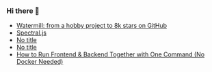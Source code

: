 ### Hi there 👋

<!-- daily.dev BOOKMARKS:START -->
- [Watermill: from a hobby project to 8k stars on GitHub](https://app.daily.dev/posts/miGGZgeIj?utm_source=rss&utm_medium=bookmarks&utm_campaign=PnGboN99PhXCxFrWGGg2C)
- [Spectral.js](https://app.daily.dev/posts/2zwdCxdOv?utm_source=rss&utm_medium=bookmarks&utm_campaign=PnGboN99PhXCxFrWGGg2C)
- [No title](https://app.daily.dev/posts/Ulj4WN7bW?utm_source=rss&utm_medium=bookmarks&utm_campaign=PnGboN99PhXCxFrWGGg2C)
- [No title](https://app.daily.dev/posts/anB69lxHE?utm_source=rss&utm_medium=bookmarks&utm_campaign=PnGboN99PhXCxFrWGGg2C)
- [How to Run Frontend &amp; Backend Together with One Command &lpar;No Docker Needed&rpar;](https://app.daily.dev/posts/c6Bgvfk0E?utm_source=rss&utm_medium=bookmarks&utm_campaign=PnGboN99PhXCxFrWGGg2C)
<!-- daily.dev BOOKMARKS:END -->

<!--
**dinesh4monto/dinesh4monto** is a ✨ _special_ ✨ repository because its `README.md` (this file) appears on your GitHub profile.

Here are some ideas to get you started:

- 🔭 I’m currently working on ...
- 🌱 I’m currently learning ...
- 👯 I’m looking to collaborate on ...
- 🤔 I’m looking for help with ...
- 💬 Ask me about ...
- 📫 How to reach me: ...
- 😄 Pronouns: ...
- ⚡ Fun fact: ...
-->
